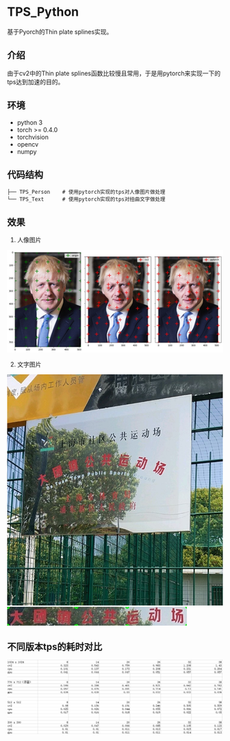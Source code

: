# TPS_Python

基于Pyorch的Thin plate splines实现。

## 介绍
由于cv2中的Thin plate splines函数比较慢且常用，于是用pytorch来实现一下的tps达到加速的目的。

## 环境
- python 3
- torch >= 0.4.0
- torchvision
- opencv
- numpy

## 代码结构
```
├── TPS_Person    # 使用pytorch实现的tps对人像图片做处理
└── TPS_Text      # 使用pytorch实现的tps对扭曲文字做处理 
```

## 效果

1. 人像图片

![](TPS_Person/img_result/plot.jpg)

2. 文字图片

![](TPS_Text/demo_data/gt_1.jpg)
![](TPS_Text/result/tps_torch.jpg)

## 不同版本tps的耗时对比

![](time_result.png)



